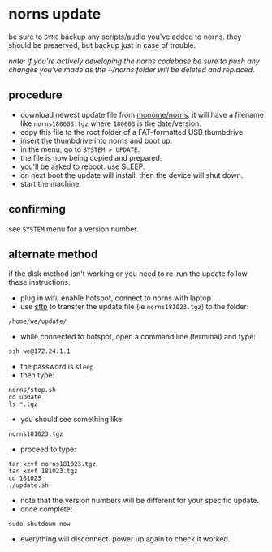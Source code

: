 ---
---

# norns update

be sure to `SYNC` backup any scripts/audio you've added to norns. they should be preserved, but backup just in case of trouble.

_note: if you're actively developing the norns codebase be sure to push any changes you've made as the ~/norns folder will be deleted and replaced_.

## procedure

- download newest update file from [monome/norns](https://github.com/monome/norns/releases). it will have a filename like `norns180603.tgz` where `180603` is the date/version.
- copy this file to the root folder of a FAT-formatted USB thumbdrive.
- insert the thumbdrive into norns and boot up.
- in the menu, go to `SYSTEM > UPDATE`.
- the file is now being copied and prepared.
- you'll be asked to reboot. use SLEEP.
- on next boot the update will install, then the device will shut down.
- start the machine.

## confirming

see `SYSTEM` menu for a version number.

## alternate method

if the disk method isn't working or you need to re-run the update follow these instructions.

- plug in wifi, enable hotspot, connect to norns with laptop
- use [sftp](https://monome.org/docs/norns/sftp/) to transfer the update file (ie `norns181023.tgz`) to the folder:

```
/home/we/update/
```
- while connected to hotspot, open a command line (terminal) and type:

```
ssh we@172.24.1.1
```
- the password is `sleep`
- then type:
```
norns/stop.sh
cd update
ls *.tgz
```
- you should see something like:
```
norns181023.tgz
```
- proceed to type:
```
tar xzvf norns181023.tgz
tar xzvf 181023.tgz
cd 181023
./update.sh
```
- note that the version numbers will be different for your specific update.
- once complete:
```
sudo shutdown now
```
- everything will disconnect. power up again to check it worked.

